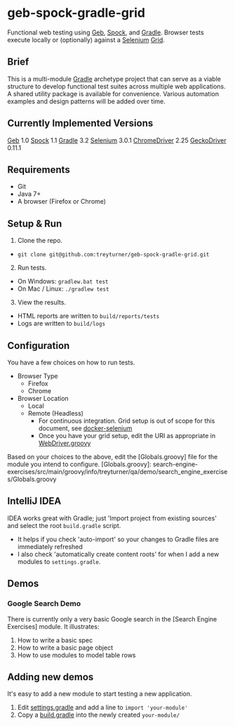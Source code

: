 # geb-spock-gradle-grid

Functional web testing using [Geb], [Spock], and [Gradle]. Browser tests execute locally or (optionally) against a [Selenium] [Grid].

## Brief
This is a multi-module [Gradle] archetype project that can serve as a viable structure to develop functional test suites across multiple web applications. A shared utility package is available for convenience. Various automation examples and design patterns will be added over time.

## Currently Implemented Versions

[Geb] 1.0
[Spock] 1.1
[Gradle] 3.2
[Selenium] 3.0.1
[ChromeDriver] 2.25
[GeckoDriver] 0.11.1

[Geb]: http://gebish.org
[Spock]: http://spockframework.org
[Gradle]: https://gradle.org/
[Selenium]: http://docs.seleniumhq.org/
[Grid]: https://github.com/SeleniumHQ/docker-selenium
[ChromeDriver]: https://sites.google.com/a/chromium.org/chromedriver/
[GeckoDriver]: https://github.com/mozilla/geckodriver

## Requirements
- Git
- Java 7+
- A browser (Firefox or Chrome)

## Setup & Run
1. Clone the repo.
  - `git clone git@github.com:treyturner/geb-spock-gradle-grid.git`
2. Run tests.
  - On Windows: `gradlew.bat test`
  - On Mac / Linux: `./gradlew test`
3. View the results.
  - HTML reports are written to `build/reports/tests`
  - Logs are written to `build/logs`

## Configuration
You have a few choices on how to run tests.
- Browser Type
  - Firefox
  - Chrome
- Browser Location
  - Local
  - Remote (Headless)
    - For continuous integration. Grid setup is out of scope for this document, see [docker-selenium]
    - Once you have your grid setup, edit the URI as appropriate in [WebDriver.groovy]

[GeckDriver]: https://github.com/mozilla/geckodriver/releases
[docker-selenium]: https://github.com/SeleniumHQ/docker-selenium
[WebDriver.groovy]: util/src/main/groovy/info/treyturner/qa/demo/util/WebDriver.groovy#L22

Based on your choices to the above, edit the [Globals.groovy] file for the module you intend to configure.
[Globals.groovy]: search-engine-exercises/src/main/groovy/info/treyturner/qa/demo/search_engine_exercises/Globals.groovy

## IntelliJ IDEA
IDEA works great with Gradle; just 'Import project from existing sources' and select the root `build.gradle` script.
- It helps if you check 'auto-import' so your changes to Gradle files are immediately refreshed
- I also check 'automatically create content roots' for when I add a new modules to `settings.gradle`.

## Demos

### Google Search Demo
There is currently only a very basic Google search in the [Search Engine Exercises] module. It illustrates:

[Google Search Demo]: search-engine-exercises

1. How to write a basic spec
2. How to write a basic page object
3. How to use modules to model table rows

## Adding new demos
It's easy to add a new module to start testing a new application.

1. Edit [settings.gradle] and add a line to `import 'your-module'`
2. Copy a [build.gradle]  into the newly created `your-module/`

[settings.gradle]: settings.gradle
[build.gradle]: search-engine-exercises/build.gradle
